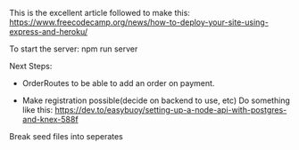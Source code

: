 This is the excellent article followed to make this: 
https://www.freecodecamp.org/news/how-to-deploy-your-site-using-express-and-heroku/

To start the server: npm run server

Next Steps: 

- OrderRoutes to be able to add an order on payment. 



- Make registration possible(decide on backend to use, etc)
Do something like this:
https://dev.to/easybuoy/setting-up-a-node-api-with-postgres-and-knex-588f

Break seed files into seperates